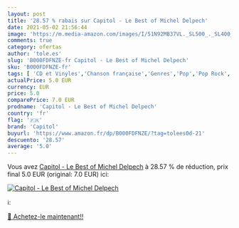 ```yaml
---
layout: post
title: '28.57 % rabais sur Capitol - Le Best of Michel Delpech'
date: 2021-05-02 21:56:44
image: 'https://m.media-amazon.com/images/I/51N92MB37VL._SL500_._SL400_.jpg'
comments: true
category: ofertas
author: 'tole.es'
slug: 'B000FDFNZE-fr Capitol - Le Best of Michel Delpech'
sku: 'B000FDFNZE-fr'
tags: [ 'CD et Vinyles','Chanson française','Genres','Pop','Pop Rock','Rock','capitol', ]
actualPrice: 5.0 EUR
currency: EUR
price: 5.0
comparePrice: 7.0 EUR
prodname: 'Capitol - Le Best of Michel Delpech'
country: 'fr'
flag: '🇫🇷'
brand: 'Capitol'
buyurl: 'https://www.amazon.fr/dp/B000FDFNZE/?tag=tolees0d-21'
descuento: '28.57'
average: '5.0'
---
```


Vous avez [Capitol - Le Best of Michel Delpech](https://www.amazon.fr/dp/B000FDFNZE/?tag=tolees0d-21)  à  28.57 % de réduction, prix final  5.0 EUR (original: 7.0 EUR) ici:

[![Capitol - Le Best of Michel Delpech](https://m.media-amazon.com/images/I/51N92MB37VL._SL500_._SL400_.jpg)](https://www.amazon.fr/dp/B000FDFNZE/?tag=tolees0d-21)

ℹ️:


[🛒 Achetez-le maintenant!!](https://www.amazon.fr/dp/B000FDFNZE/?tag=tolees0d-21)
